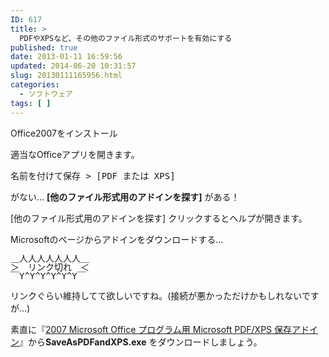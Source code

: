 ```yaml
---
ID: 617
title: >
  PDFやXPSなど、その他のファイル形式のサポートを有効にする
published: true
date: 2013-01-11 16:59:56
updated: 2014-06-20 10:31:57
slug: 20130111165956.html
categories:
  - ソフトウェア
tags: [ ]
---
```

Office2007をインストール

適当なOfficeアプリを開きます。
<pre>名前を付けて保存 > [PDF または XPS]</pre>
がない…
<b>[他のファイル形式用のアドインを探す]</b>
がある！
<!--more-->
[他のファイル形式用のアドインを探す] クリックするとヘルプが開きます。

Microsoftのページからアドインをダウンロードする…
<pre style="border:none;background:none;margin:0;line-height:1;">＿人人人人人人人＿
＞　リンク切れ　＜
￣Y^Y^Y^Y^Y^Y￣</pre>

リンクぐらい維持してて欲しいですね。<span class="text-muted">(接続が悪かっただけかもしれないですが…)</span>

素直に『<a href="http://www.microsoft.com/ja-jp/download/details.aspx?id=7" target="_blank">2007 Microsoft Office プログラム用 Microsoft PDF/XPS 保存アドイン</a>』から<b>SaveAsPDFandXPS.exe</b> をダウンロードしましょう。